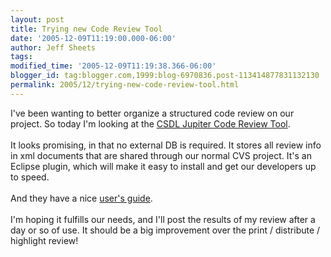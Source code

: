 ```yaml
---
layout: post
title: Trying new Code Review Tool
date: '2005-12-09T11:19:00.000-06:00'
author: Jeff Sheets
tags:
modified_time: '2005-12-09T11:19:38.366-06:00'
blogger_id: tag:blogger.com,1999:blog-6970836.post-113414877831132130
permalink: 2005/12/trying-new-code-review-tool.html
---
```


I've been wanting to better organize a structured code review on our
      project. So today I'm looking at the <a
      href="http://csdl.ics.hawaii.edu/Tools/Jupiter/">CSDL Jupiter Code Review Tool</a>.
      <br />
      <br />It looks promising, in that no external DB is required. It stores all review info
      in xml documents that are shared through our normal CVS project. It's an Eclipse plugin, which
      will make it easy to install and get our developers up to speed.
      <br />
      <br />And they have a nice <a
      href="http://csdl.ics.hawaii.edu/Tools/Jupiter/Core/doc/UsersGuide.html">user's
      guide</a>.
      <br />
      <br />I'm hoping it fulfills our needs, and I'll post the results of my review after a
      day or so of use. It should be a big improvement over the print / distribute / highlight
      review!